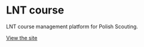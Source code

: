 # LNT course

LNT course management platform for Polish Scouting. 

[View the site](http://lnt.gackowski.edu.pl)
